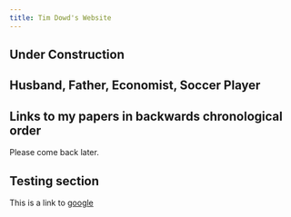```yaml
---
title: Tim Dowd's Website
---
```


## Under Construction

## Husband, Father, Economist, Soccer Player

## Links to my papers in backwards chronological order


Please come back later. 

## Testing section

This is a link to [google](https://www.google.com)
